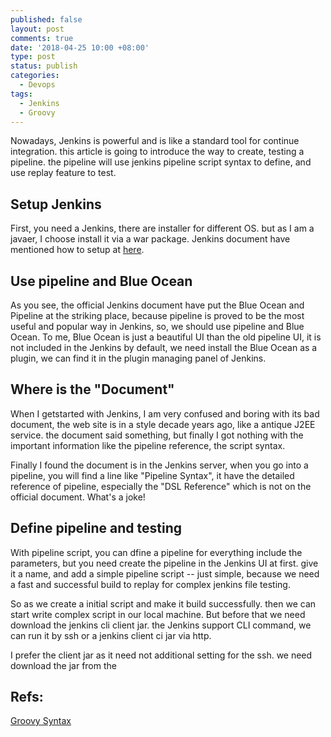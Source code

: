 ```yaml
---
published: false
layout: post
comments: true
date: '2018-04-25 10:00 +08:00'
type: post
status: publish
categories:
  - Devops
tags:
  - Jenkins
  - Groovy
---
```

Nowadays, Jenkins is powerful and is like a standard tool for continue integration. this article is going to introduce the way to create, testing a pipeline. the pipeline will use jenkins pipeline script syntax to define, and use replay feature to test. 

## Setup Jenkins
First, you need a Jenkins, there are installer for different OS. but as I am a javaer, I choose install it via a war package. Jenkins document have mentioned how to setup at [here](https://jenkins.io/doc/pipeline/tour/getting-started/).

## Use pipeline and Blue Ocean
As you see, the official Jenkins document have put the Blue Ocean and Pipeline at the striking place, because pipeline is proved to be the most useful and popular way in Jenkins, so, we should use pipeline and Blue Ocean. To me, Blue Ocean is just a beautiful UI than the old pipeline UI, it is not included in the  Jenkins by default, we need install the Blue Ocean as a plugin, we can find it in the plugin managing panel of Jenkins.

## Where is the "Document"
When I getstarted with Jenkins, I am very confused and boring with its bad document, the web site is in a style decade years ago, like a antique J2EE service. the document said something, but finally I got nothing with the important information like the pipeline reference, the script syntax.

Finally I found the document is in the Jenkins server, when you go into a pipeline, you will find a line like "Pipeline Syntax", it have the detailed reference of pipeline, especially the "DSL Reference" which is not on the official document. What's a joke!

## Define pipeline and testing
With pipeline script, you can dfine a pipeline for everything include the parameters, but you need create the pipeline in the Jenkins UI at first. give it a name, and add a simple pipeline script -- just simple, because we need a fast and successful build to replay for complex jenkins file testing.

So as we create a initial script and make it build successfully. then we can start write complex script in our local machine. But before that we need download the jenkins cli client jar. the Jenkins support CLI command, we can run it by ssh or a jenkins client ci jar via http.

I prefer the client jar as it need not additional setting for the ssh. we need download the jar from the 


## Refs:

[Groovy Syntax](http://groovy-lang.org/syntax.html)
